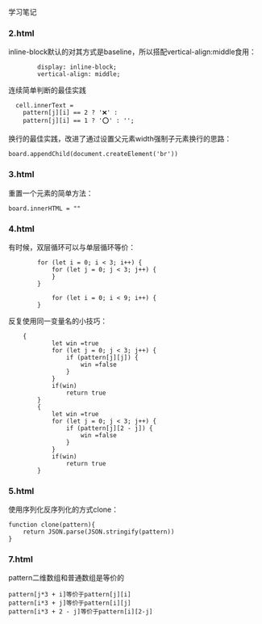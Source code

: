 学习笔记

### 2.html
inline-block默认的对其方式是baseline，所以搭配vertical-align:middle食用：
```
        display: inline-block;
        vertical-align: middle;
```



连续简单判断的最佳实践
```
  cell.innerText = 
    pattern[j][i] == 2 ? '❌' :
    pattern[j][i] == 1 ? '⭕' : '';
```



换行的最佳实践，改进了通过设置父元素width强制子元素换行的思路：
```
board.appendChild(document.createElement('br'))
```


### 3.html
重置一个元素的简单方法：
```
board.innerHTML = "" 
```



### 4.html

有时候，双层循环可以与单层循环等价：
```
        for (let i = 0; i < 3; i++) {
            for (let j = 0; j < 3; j++) {
            }
        }

            for (let i = 0; i < 9; i++) {
        }
```


反复使用同一变量名的小技巧：
```
    {
            let win =true
            for (let j = 0; j < 3; j++) {
                if (pattern[j][j]) {
                    win =false
                }                
            }
            if(win) 
                return true
        }
        {
            let win =true
            for (let j = 0; j < 3; j++) {
                if (pattern[j][2 - j]) {
                    win =false
                }                
            }
            if(win) 
                return true
        }
```



### 5.html

使用序列化反序列化的方式clone：
```
function clone(pattern){
    return JSON.parse(JSON.stringify(pattern))
}

```



### 7.html
pattern二维数组和普通数组是等价的
```
pattern[j*3 + i]等价于pattern[j][i]
pattern[i*3 + j]等价于pattern[i][j]
pattern[i*3 + 2 - j]等价于pattern[i][2-j]

```
